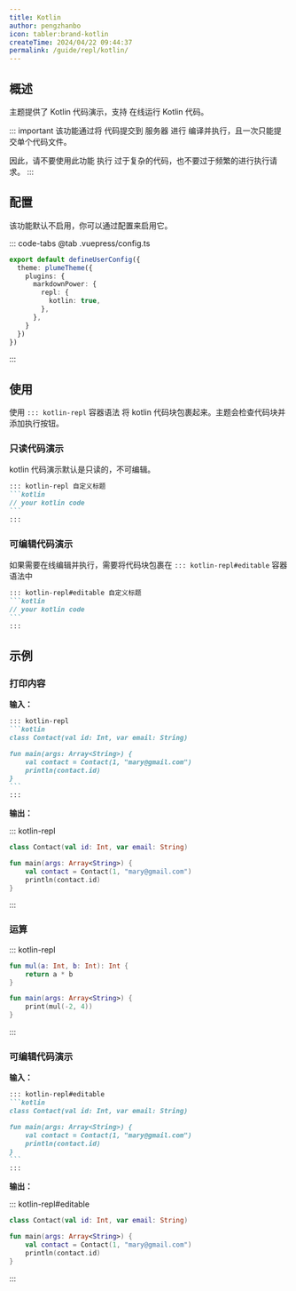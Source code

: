 ```yaml
---
title: Kotlin
author: pengzhanbo
icon: tabler:brand-kotlin
createTime: 2024/04/22 09:44:37
permalink: /guide/repl/kotlin/
---
```


## 概述

主题提供了 Kotlin 代码演示，支持 在线运行 Kotlin 代码。

::: important
该功能通过将 代码提交到 服务器 进行 编译并执行，且一次只能提交单个代码文件。

因此，请不要使用此功能 执行 过于复杂的代码，也不要过于频繁的进行执行请求。
:::

## 配置

该功能默认不启用，你可以通过配置来启用它。

::: code-tabs
@tab .vuepress/config.ts

```ts
export default defineUserConfig({
  theme: plumeTheme({
    plugins: {
      markdownPower: {
        repl: {
          kotlin: true,
        },
      },
    }
  })
})
```

:::

## 使用

使用 `::: kotlin-repl` 容器语法 将 kotlin 代码块包裹起来。主题会检查代码块并添加执行按钮。

### 只读代码演示

kotlin 代码演示默认是只读的，不可编辑。

````md
::: kotlin-repl 自定义标题
```kotlin
// your kotlin code
```
:::
````

### 可编辑代码演示

如果需要在线编辑并执行，需要将代码块包裹在 `::: kotlin-repl#editable` 容器语法中

````md
::: kotlin-repl#editable 自定义标题
```kotlin
// your kotlin code
```
:::
````

## 示例

### 打印内容

**输入：**

````md
::: kotlin-repl
```kotlin
class Contact(val id: Int, var email: String)

fun main(args: Array<String>) {
    val contact = Contact(1, "mary@gmail.com")
    println(contact.id)
}
```
:::
````

**输出：**

::: kotlin-repl

```kotlin
class Contact(val id: Int, var email: String)

fun main(args: Array<String>) {
    val contact = Contact(1, "mary@gmail.com")
    println(contact.id)
}
```

:::

### 运算

::: kotlin-repl

```kotlin
fun mul(a: Int, b: Int): Int {
    return a * b
}

fun main(args: Array<String>) {
    print(mul(-2, 4))
}
```

:::

### 可编辑代码演示

**输入：**

````md
::: kotlin-repl#editable
```kotlin
class Contact(val id: Int, var email: String)

fun main(args: Array<String>) {
    val contact = Contact(1, "mary@gmail.com")
    println(contact.id)
}
```
:::
````

**输出：**

::: kotlin-repl#editable

```kotlin
class Contact(val id: Int, var email: String)

fun main(args: Array<String>) {
    val contact = Contact(1, "mary@gmail.com")
    println(contact.id)
}
```

:::
